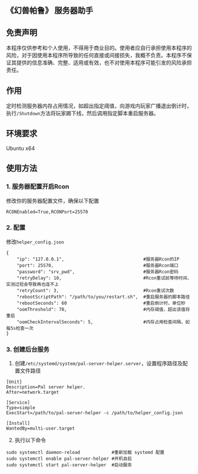 ## 《幻兽帕鲁》 服务器助手

## 免责声明
本程序仅供参考和个人使用，不得用于商业目的。使用者应自行承担使用本程序的风险，对于因使用本程序所导致的任何直接或间接损失，我概不负责。本程序不保证其提供的信息准确、完整、适用或有效，也不对使用本程序可能引发的风险承担责任。

## 作用
定时检测服务器内存占用情况，如超出指定阈值，向游戏内玩家广播退出倒计时，执行`/Shutdown`方法将玩家踢下线，然后调用指定脚本重启服务器。

## 环境要求
Ubuntu x64

## 使用方法
### 1. 服务器配置开启Rcon
修改你的服务器配置文件，确保以下配置
```
RCONEnabled=True,RCONPort=25570
```
### 2. 配置
修改`helper_config.json`
```
{
    "ip": "127.0.0.1",                              #服务器Rcon的IP
    "port": 25570,                                  #服务器Rcon端口
    "password": "srv_pwd",                          #服务器Rcon密码
    "retryDelay": 10,                               #Rcon重试前等待时间，实测过短会导致再也连不上
    "retryCount": 3,                                #Rcon重试次数
    "rebootScriptPath": "/path/to/you/restart.sh",  #重启服务器的脚本路径
    "rebootSeconds": 60                             #重启倒计时，单位秒
    "oomThreshold": 70,                             #内存阈值，超出该值将重启
    "oomCheckIntervalSeconds": 5,                   #内存占用检查间隔，如每5s检查一次
}
```
### 3. 创建后台服务
1. 创建`/etc/systemd/system/pal-server-helper.server`，设置程序路径及配置文件路径
```
[Unit]
Description=Pal server helper.
After=network.target

[Service]
Type=simple
ExecStart=/path/to/pal-server-helper -c /path/to/helper_config.json

[Install]
WantedBy=multi-user.target
```

2. 执行以下命令
```
sudo systemctl daemon-reload            #重新加载 systemd 配置
sudo systemctl enable pal-server-helper #开机自启
sudo systemctl start pal-server-helper  #启动服务
```
